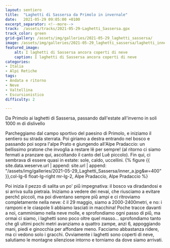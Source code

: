 ```yaml
---
layout: sentiero
title:  "Laghetti di Sassersa da Primolo in invernale"
date:   2021-05-29 09:05:00 +0100
excerpt_separator: <!--more-->
track:  /assets/tracks/2021-05-29-Laghetti_Sassersa.gpx
track_color: green
grid-gallery: /assets/img/galleries/2021-05-29_laghetti_sassersa/
image: /assets/img/galleries/2021-05-29_laghetti_sassersa/laghetti_innevati.jpg
featured_image:
    alt: I laghetti di Sassersa ancora coperti di neve
    caption: I laghetti di Sassersa ancora coperti di neve
categories:
- Italia
- Alpi Retiche
tags:
- Andata e ritorno
- Neve
- Valtellina
- Escursionistico
difficulty: 2

---
```


Da Primolo ai laghetti di Sassersa, passando dall'estate all'inverno in soli 1000 m di dislivello
<!--more-->

Parcheggiamo dal campo sportivo del paesino di Primolo, e iniziamo il sentiero su strada sterrata. 
Poi giriamo a destra entrando nel bosco e passando poi sopra l'alpe Prato e giungendo all'Alpe Pradaccio: un bellissimo pratone che invoglia a restare lě per sempre! (al ritorno ci siamo fermati a pranzare qui, ascoltando il canto del Luě piccolo).
Fin qui, ci sembrava di essere quasi in estate: sole, caldo, uccellini.
{% figure {{ site.data.weserve.url | append: site.url | append: "/assets/img/galleries/2021-05-29_Laghetti_Sassersa/inner_a.jpg&w=400" }},col-lg-6 float-lg-right mr-lg-2, Alpe Pradaccio, Alpe Pradaccio %}

Poi inizia il pezzo di salita un po' piů impegnativa: il bosco va diradandosi e si arriva sulla pietraia. 
Iniziamo a vedere dei nevai, che riusciamo a evitare perchč piccoli, ma poi diventano sempre piů ampi e ci ritroviamo completamente nella neve: č il 29 maggio, siamo a 2000-2400metri, e no: i ramponi e le ciaspole li abbiamo lasciati in macchina!
Poche tracce davanti a noi, camminiamo nella neve molle, e sprofondiamo ogni passo di piů, ma ormai ci siamo, i laghetti sono poco oltre quel masso... sprofondiamo tanto che gli ultimi pochi metri avanziamo a quattro zampe, anzi 6, appoggiando mani, piedi e ginocchia per affondare meno. Facciamo abbastanza ridere, ma ci vedono solo i gracchi. 
Ovviamente i laghetti sono coperti di neve, salutiamo le montagne silenziose intorno e torniamo da dove siamo arrivati. 
